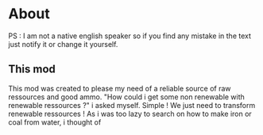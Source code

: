 # About

PS : I am not a native english speaker so if you find any mistake in the text just notify it or change it yourself.

## This mod
This mod was created to please my need of a reliable source of raw ressources and good ammo.
"How could i get some non renewable with renewable ressources ?" i asked myself.
Simple ! We just need to transform renewable ressources !
As i was too lazy to search on how to make iron or coal from water, i thought of

